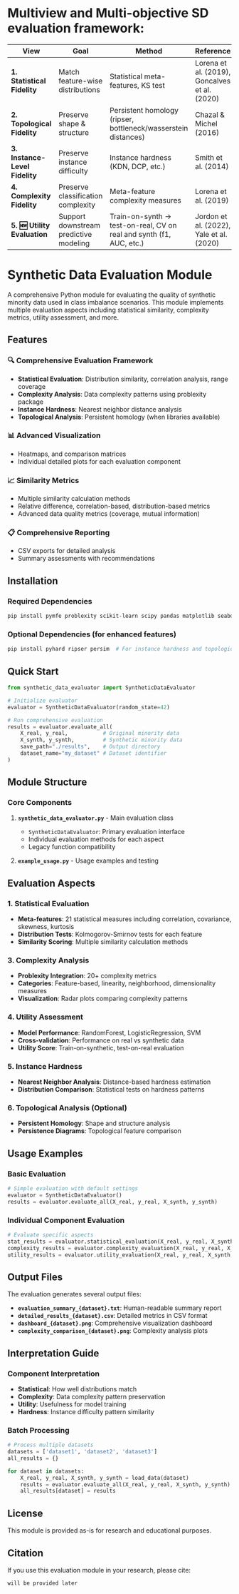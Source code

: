 # Multiview and Multi-objective SD evaluation framework:
| **View**                         | **Goal**                               | **Method**                                                          | **Reference**                                 |
| -------------------------------- | -------------------------------------- | ------------------------------------------------------------------- | --------------------------------------------- |
| **1. Statistical Fidelity**      | Match feature-wise distributions       | Statistical meta-features, KS test                                  | Lorena et al. (2019), Goncalves et al. (2020) |
| **2. Topological Fidelity**      | Preserve shape & structure             | Persistent homology (ripser, bottleneck/wasserstein distances)      | Chazal & Michel (2016)                        |
| **3. Instance-Level Fidelity**   | Preserve instance difficulty           | Instance hardness (KDN, DCP, etc.)                                  | Smith et al. (2014)                           |
| **4. Complexity Fidelity**       | Preserve classification complexity     | Meta-feature complexity measures                                    | Lorena et al. (2019)                          |
| **5. **🆕** Utility Evaluation** | Support downstream predictive modeling | Train-on-synth → test-on-real, CV on real and synth (f1, AUC, etc.) | Jordon et al. (2022), Yale et al. (2020)      |


# Synthetic Data Evaluation Module

A comprehensive Python module for evaluating the quality of synthetic minority data used in class imbalance scenarios. This module implements multiple evaluation aspects including statistical similarity, complexity metrics, utility assessment, and more.

## Features

### 🔍 **Comprehensive Evaluation Framework**
- **Statistical Evaluation**: Distribution similarity, correlation analysis, range coverage
- **Complexity Analysis**: Data complexity patterns using problexity package
- **Instance Hardness**: Nearest neighbor distance analysis
- **Topological Analysis**: Persistent homology (when libraries available)

### 📊 **Advanced Visualization**
- Heatmaps, and comparison matrices
- Individual detailed plots for each evaluation component

### 📈 **Similarity Metrics**
- Multiple similarity calculation methods
- Relative difference, correlation-based, distribution-based metrics
- Advanced data quality metrics (coverage, mutual information)

### 📋 **Comprehensive Reporting**
- CSV exports for detailed analysis
- Summary assessments with recommendations

## Installation

### Required Dependencies
```bash
pip install pymfe problexity scikit-learn scipy pandas matplotlib seaborn plotly
```

### Optional Dependencies (for enhanced features)
```bash
pip install pyhard ripser persim  # For instance hardness and topological analysis
```

## Quick Start

```python
from synthetic_data_evaluator import SyntheticDataEvaluator

# Initialize evaluator
evaluator = SyntheticDataEvaluator(random_state=42)

# Run comprehensive evaluation
results = evaluator.evaluate_all(
    X_real, y_real,           # Original minority data
    X_synth, y_synth,         # Synthetic minority data
    save_path="./results",    # Output directory
    dataset_name="my_dataset" # Dataset identifier
)

```

## Module Structure

### Core Components

1. **`synthetic_data_evaluator.py`** - Main evaluation class
   - `SyntheticDataEvaluator`: Primary evaluation interface
   - Individual evaluation methods for each aspect
   - Legacy function compatibility

2. **`example_usage.py`** - Usage examples and testing

## Evaluation Aspects

### 1. Statistical Evaluation
- **Meta-features**: 21 statistical measures including correlation, covariance, skewness, kurtosis
- **Distribution Tests**: Kolmogorov-Smirnov tests for each feature
- **Similarity Scoring**: Multiple similarity calculation methods

### 3. Complexity Analysis
- **Problexity Integration**: 20+ complexity metrics
- **Categories**: Feature-based, linearity, neighborhood, dimensionality measures
- **Visualization**: Radar plots comparing complexity patterns

### 4. Utility Assessment
- **Model Performance**: RandomForest, LogisticRegression, SVM
- **Cross-validation**: Performance on real vs synthetic data
- **Utility Score**: Train-on-synthetic, test-on-real evaluation

### 5. Instance Hardness
- **Nearest Neighbor Analysis**: Distance-based hardness estimation
- **Distribution Comparison**: Statistical tests on hardness patterns

### 6. Topological Analysis (Optional)
- **Persistent Homology**: Shape and structure analysis
- **Persistence Diagrams**: Topological feature comparison

## Usage Examples

### Basic Evaluation
```python
# Simple evaluation with default settings
evaluator = SyntheticDataEvaluator()
results = evaluator.evaluate_all(X_real, y_real, X_synth, y_synth)
```

### Individual Component Evaluation
```python
# Evaluate specific aspects
stat_results = evaluator.statistical_evaluation(X_real, y_real, X_synth, y_synth)
complexity_results = evaluator.complexity_evaluation(X_real, y_real, X_synth, y_synth)
utility_results = evaluator.utility_evaluation(X_real, y_real, X_synth, y_synth)
```



## Output Files

The evaluation generates several output files:

- **`evaluation_summary_{dataset}.txt`**: Human-readable summary report
- **`detailed_results_{dataset}.csv`**: Detailed metrics in CSV format
- **`dashboard_{dataset}.png`**: Comprehensive visualization dashboard
- **`complexity_comparison_{dataset}.png`**: Complexity analysis plots

## Interpretation Guide


### Component Interpretation
- **Statistical**: How well distributions match
- **Complexity**: Data complexity pattern preservation
- **Utility**: Usefulness for model training
- **Hardness**: Instance difficulty pattern similarity



### Batch Processing
```python
# Process multiple datasets
datasets = ['dataset1', 'dataset2', 'dataset3']
all_results = {}

for dataset in datasets:
    X_real, y_real, X_synth, y_synth = load_data(dataset)
    results = evaluator.evaluate_all(X_real, y_real, X_synth, y_synth)
    all_results[dataset] = results
```



## License

This module is provided as-is for research and educational purposes.

## Citation

If you use this evaluation module in your research, please cite:
```
will be provided later
```

